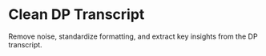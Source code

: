 # Clean DP Transcript

Remove noise, standardize formatting, and extract key insights from the DP transcript. 
